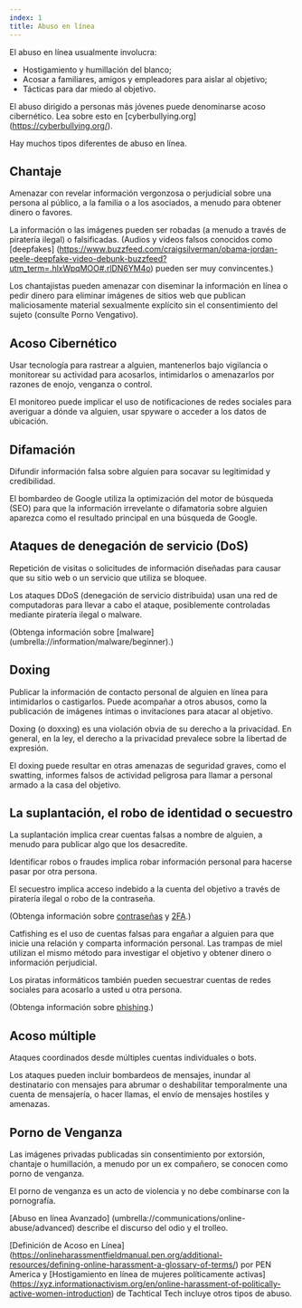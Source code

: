 ```yaml
---
index: 1
title: Abuso en línea
---
```

El abuso en línea usualmente involucra:

*   Hostigamiento y humillación del blanco;
*   Acosar a familiares, amigos y empleadores para aislar al objetivo;
*   Tácticas para dar miedo al objetivo.

El abuso dirigido a personas más jóvenes puede denominarse acoso cibernético. Lea sobre esto en [cyberbullying.org] (https://cyberbullying.org/).

Hay muchos tipos diferentes de abuso en línea.

## Chantaje

Amenazar con revelar información vergonzosa o perjudicial sobre una persona al público, a la familia o a los asociados, a menudo para obtener dinero o favores.

La información o las imágenes pueden ser robadas (a menudo a través de piratería ilegal) o falsificadas. (Audios y videos falsos conocidos como [deepfakes] (https://www.buzzfeed.com/craigsilverman/obama-jordan-peele-deepfake-video-debunk-buzzfeed?utm_term=.hlxWpqMOO#.rlDN6YM4o) pueden ser muy convincentes.)

Los chantajistas pueden amenazar con diseminar la información en línea o pedir dinero para eliminar imágenes de sitios web que publican maliciosamente material sexualmente explícito sin el consentimiento del sujeto (consulte Porno Vengativo).

## Acoso Cibernético

Usar tecnología para rastrear a alguien, mantenerlos bajo vigilancia o monitorear su actividad para acosarlos, intimidarlos o amenazarlos por razones de enojo, venganza o control.

El monitoreo puede implicar el uso de notificaciones de redes sociales para averiguar a dónde va alguien, usar spyware o acceder a los datos de ubicación.

## Difamación

Difundir información falsa sobre alguien para socavar su legitimidad y credibilidad.

El bombardeo de Google utiliza la optimización del motor de búsqueda (SEO) para que la información irrevelante o difamatoria sobre alguien aparezca como el resultado principal en una búsqueda de Google.

## Ataques de denegación de servicio (DoS)

Repetición de visitas o solicitudes de información diseñadas para causar que su sitio web o un servicio que utiliza se bloquee.

Los ataques DDoS (denegación de servicio distribuida) usan una red de computadoras para llevar a cabo el ataque, posiblemente controladas mediante piratería ilegal o malware.

(Obtenga información sobre [malware] (umbrella://information/malware/beginner).)

## Doxing

Publicar la información de contacto personal de alguien en línea para intimidarlos o castigarlos. Puede acompañar a otros abusos, como la publicación de imágenes íntimas o invitaciones para atacar al objetivo.

Doxing (o doxxing) es una violación obvia de su derecho a la privacidad. En general, en la ley, el derecho a la privacidad prevalece sobre la libertad de expresión.

El doxing puede resultar en otras amenazas de seguridad graves, como el swatting, informes falsos de actividad peligrosa para llamar a personal armado a la casa del objetivo.

## La suplantación, el robo de identidad o secuestro

La suplantación implica crear cuentas falsas a nombre de alguien, a menudo para publicar algo que los desacredite.

Identificar robos o fraudes implica robar información personal para hacerse pasar por otra persona.

El secuestro implica acceso indebido a la cuenta del objetivo a través de piratería ilegal o robo de la contraseña.

(Obtenga información sobre [contraseñas](umbrella://information/passwords/beginner) y [2FA](umbrella://information/passwords/advanced).)

Catfishing es el uso de cuentas falsas para engañar a alguien para que inicie una relación y comparta información personal. Las trampas de miel utilizan el mismo método para investigar el objetivo y obtener dinero o información perjudicial.

Los piratas informáticos también pueden secuestrar cuentas de redes sociales para acosarlo a usted u otra persona.

(Obtenga información sobre [phishing](umbrella://communications/phishing).)

## Acoso múltiple

Ataques coordinados desde múltiples cuentas individuales o bots.

Los ataques pueden incluir bombardeos de mensajes, inundar al destinatario con mensajes para abrumar o deshabilitar temporalmente una cuenta de mensajería, o hacer llamas, el envío de mensajes hostiles y amenazas.

## Porno de Venganza

Las imágenes privadas publicadas sin consentimiento por extorsión, chantaje o humillación, a menudo por un ex compañero, se conocen como porno de venganza.

El porno de venganza es un acto de violencia y no debe combinarse con la pornografía.

[Abuso en línea Avanzado] (umbrella://communications/online-abuse/advanced) describe el discurso del odio y el trolleo.

[Definición de Acoso en Línea] (https://onlineharassmentfieldmanual.pen.org/additional-resources/defining-online-harassment-a-glossary-of-terms/) por PEN America y [Hostigamiento en línea de mujeres políticamente activas] (https://xyz.informationactivism.org/en/online-harassment-of-politically-active-women-introduction) de Tachtical Tech incluye otros tipos de abuso.